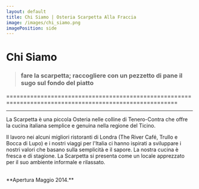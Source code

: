 ```yaml
---
layout: default
title: Chi Siamo | Osteria Scarpetta Alla Fraccia
image: /images/chi_siamo.png
imagePosition: side
---
```



Chi Siamo
=========
 
> ### **fare la scarpetta;** raccogliere con un pezzetto di pane il sugo sul fondo del piatto 
========================================================================================================

***

La Scarpetta è una piccola Osteria nelle colline di Tenero-Contra che offre la cucina italiana semplice e genuina nella regione del Ticino.  

Il lavoro nei alcuni migliori ristoranti di Londra (The River Café, Trullo e Bocca di Lupo) e i nostri viaggi per l'Italia ci hanno ispirati a sviluppare i nostri valori che basano sulla semplicità e il sapore. La nostra cucina è fresca e di stagione. La Scarpetta si presenta come un locale apprezzato per il suo ambiente informale e rilassato.  

<br>
**Apertura Maggio 2014.**

